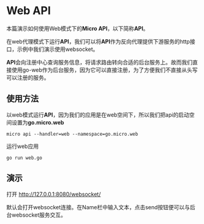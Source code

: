 # Web API

本篇演示如何使用Web模式下的**Micro API**，以下简称**API**。

在web代理模式下运行**API**，我们可以将**API**作为反向代理提供下游服务的http接口，示例中我们演示使用websocket。

**API**会向注册中心查询服务信息，将请求路由转向合适的后台服务上。故而我们直接使用go-web作为后台服务，因为它可以直接注册，为了方便我们不直接从头写可以注册的服务。

## 使用方法

以web模式运行**API**，因为我们的应用是在web空间下，所以我们把api的启动空间设置为**go.micro.web**

```
micro api --handler=web --namespace=go.micro.web
```

运行web应用

```
go run web.go
```

## 演示

打开 http://127.0.0.1:8080/websocket/

默认会打开websocket连接。在Name栏中输入文本，点击send按钮便可以与后台websocket服务交互。